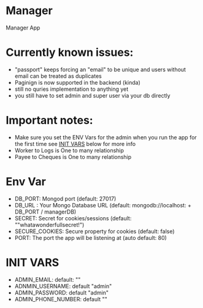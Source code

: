 # Manager
Manager App


# Currently known issues:

* "passport" keeps forcing an "email" to be unique and users without email can be treated as duplicates
* Paginign is now supported in the backend (kinda)
* still no quries implementation to anything yet
* you still have to set admin and super user via your db directly

# Important notes:

* Make sure you set the ENV Vars for the admin when you run the app for the first time see [INIT VARS](https://github.com/AssadAnabosi/Manager#init-vars) below for more info
* Worker to Logs is One to many relationship
* Payee to Cheques is One to many relationship

# Env Var
* DB_PORT: Mongod port (default: 27017)
* DB_URL : Your Mongo Database URL (default: mongodb://localhost: + DB_PORT / managerDB)
* SECRET: Secret for cookies/sessions (default: ""whatawonderfullsecret!")
* SECURE_COOKIES: Secure property for cookies (default: false)
* PORT: The port the app will be listening at (auto default: 80)

# INIT VARS
* ADMIN_EMAIL: default: ""
* ADNMIN_USERNAME: default "admin"
* ADMIN_PASSWORD: default "admin"
* ADMIN_PHONE_NUMBER: default ""
